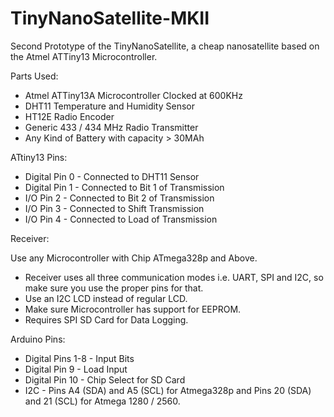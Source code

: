 # TinyNanoSatellite-MKII

Second Prototype of the TinyNanoSatellite, a cheap nanosatellite based on the Atmel ATTiny13 Microcontroller.

Parts Used:

* Atmel ATTiny13A Microcontroller Clocked at 600KHz
* DHT11 Temperature and Humidity Sensor
* HT12E Radio Encoder
* Generic 433 / 434 MHz Radio Transmitter
* Any Kind of Battery with capacity > 30MAh

ATtiny13 Pins:

* Digital Pin 0 - Connected to DHT11 Sensor
* Digital Pin 1 - Connected to Bit 1 of Transmission
* I/O Pin 2 - Connected to Bit 2 of Transmission
* I/O Pin 3 - Connected to Shift Transmission
* I/O Pin 4 - Connected to Load of Transmission

Receiver:

Use any Microcontroller with Chip ATmega328p and Above.

* Receiver uses all three communication modes i.e. UART, SPI and I2C, so make sure you use the proper pins for that.
* Use an I2C LCD instead of regular LCD.
* Make sure Microcontroller has support for EEPROM.
* Requires SPI SD Card for Data Logging.

Arduino Pins:

* Digital Pins 1-8 - Input Bits
* Digital Pin 9 - Load Input
* Digital Pin 10 - Chip Select for SD Card
* I2C - Pins A4 (SDA) and A5 (SCL) for Atmega328p and Pins 20 (SDA) and 21 (SCL) for Atmega 1280 / 2560.